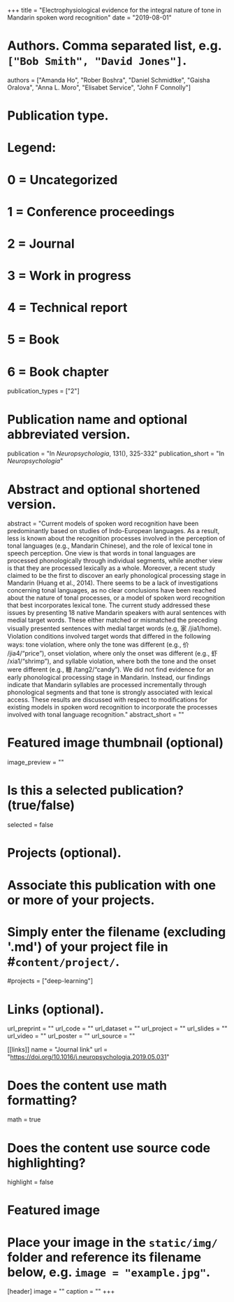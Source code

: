 +++
title = "Electrophysiological evidence for the integral nature of tone in Mandarin spoken word recognition"
date = "2019-08-01"

# Authors. Comma separated list, e.g. `["Bob Smith", "David Jones"]`.
authors = ["Amanda Ho", "Rober Boshra", "Daniel Schmidtke",  "Gaisha Oralova", "Anna L. Moro", "Elisabet Service", "John F Connolly"]

# Publication type.
# Legend:
# 0 = Uncategorized
# 1 = Conference proceedings
# 2 = Journal
# 3 = Work in progress
# 4 = Technical report
# 5 = Book
# 6 = Book chapter
publication_types = ["2"]

# Publication name and optional abbreviated version.
publication = "In *Neuropsychologia*, 131(), 325-332"
publication_short = "In *Neuropsychologia*"

# Abstract and optional shortened version.
abstract = "Current models of spoken word recognition have been predominantly based on studies of Indo-European languages. As a result, less is known about the recognition processes involved in the perception of tonal languages (e.g., Mandarin Chinese), and the role of lexical tone in speech perception. One view is that words in tonal languages are processed phonologically through individual segments, while another view is that they are processed lexically as a whole. Moreover, a recent study claimed to be the first to discover an early phonological processing stage in Mandarin (Huang et al., 2014). There seems to be a lack of investigations concerning tonal languages, as no clear conclusions have been reached about the nature of tonal processes, or a model of spoken word recognition that best incorporates lexical tone. The current study addressed these issues by presenting 18 native Mandarin speakers with aural sentences with medial target words. These either matched or mismatched the preceding visually presented sentences with medial target words (e.g, 家 /jia1/home). Violation conditions involved target words that differed in the following ways: tone violation, where only the tone was different (e.g., 价 /jia4/“price”), onset violation, where only the onset was different (e.g., 虾 /xia1/“shrimp”), and syllable violation, where both the tone and the onset were different (e.g., 糖 /tang2/“candy”). We did not find evidence for an early phonological processing stage in Mandarin. Instead, our findings indicate that Mandarin syllables are processed incrementally through phonological segments and that tone is strongly associated with lexical access. These results are discussed with respect to modifications for existing models in spoken word recognition to incorporate the processes involved with tonal language recognition."
abstract_short = ""

# Featured image thumbnail (optional)
image_preview = ""

# Is this a selected publication? (true/false)
selected = false

# Projects (optional).
#   Associate this publication with one or more of your projects.
#   Simply enter the filename (excluding '.md') of your project file in #`content/project/`.
#projects = ["deep-learning"]

# Links (optional). 
url_preprint = ""
url_code = ""
url_dataset = ""
url_project = ""
url_slides = ""
url_video = ""
url_poster = ""
url_source = ""

[[links]]
name = "Journal link"
url = "https://doi.org/10.1016/j.neuropsychologia.2019.05.031"

# Does the content use math formatting?
math = true

# Does the content use source code highlighting?
highlight = false

# Featured image
# Place your image in the `static/img/` folder and reference its filename below, e.g. `image = "example.jpg"`.
[header]
image = ""
caption = ""
+++
